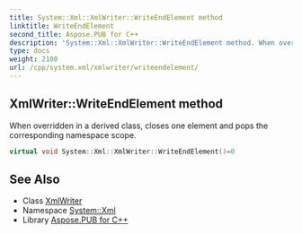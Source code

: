 ```yaml
---
title: System::Xml::XmlWriter::WriteEndElement method
linktitle: WriteEndElement
second_title: Aspose.PUB for C++
description: 'System::Xml::XmlWriter::WriteEndElement method. When overridden in a derived class, closes one element and pops the corresponding namespace scope in C++.'
type: docs
weight: 2100
url: /cpp/system.xml/xmlwriter/writeendelement/
---
```

## XmlWriter::WriteEndElement method


When overridden in a derived class, closes one element and pops the corresponding namespace scope.

```cpp
virtual void System::Xml::XmlWriter::WriteEndElement()=0
```


## See Also

* Class [XmlWriter](../)
* Namespace [System::Xml](../../)
* Library [Aspose.PUB for C++](../../../)
